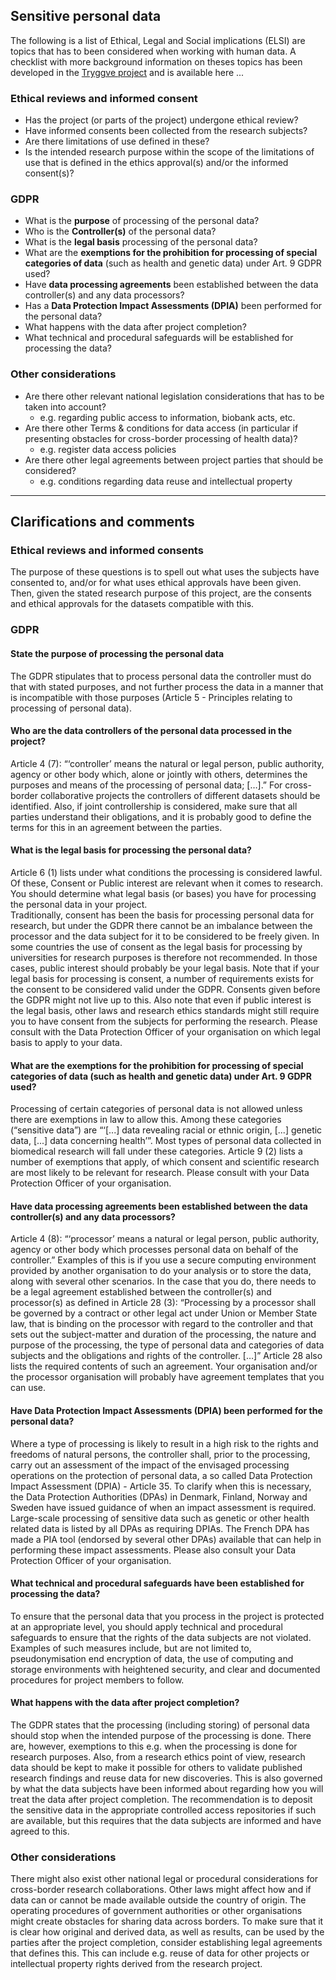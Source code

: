 ## Sensitive personal data

The following is a list of Ethical, Legal and Social implications (ELSI) are topics that has to been considered when working with human data.
A checklist with more background information on theses topics has been developed in the [Tryggve project](https://neic.no/tryggve/) and is available here ... 


### Ethical reviews and informed consent

* Has the project (or parts of the project) undergone ethical review?
* Have informed consents been collected from the research subjects?
* Are there limitations of use defined in these?
* Is the intended research purpose within the scope of the limitations of use that is defined in the ethics approval(s) and/or the informed consent(s)?


### GDPR

* What is the **purpose** of processing of the personal data?
* Who is the **Controller(s)** of the personal data?
* What is the **legal basis** processing of the personal data?
* What are the **exemptions for the prohibition for processing of special categories of data** (such as health and genetic data) under Art. 9 GDPR used?
* Have **data processing agreements** been established between the data controller(s) and any data processors?
* Has a **Data Protection Impact Assessments (DPIA)** been performed for the personal data?
* What happens with the data after project completion?
* What technical and procedural safeguards will be established for processing the data?

### Other considerations

* Are there other relevant national legislation considerations that has to be taken into account?
  - e.g. regarding public access to information, biobank acts, etc.
* Are there other Terms & conditions for data access (in particular if presenting  obstacles for cross-border processing of health data)?
  - e.g. register data access policies
* Are there other legal agreements between project parties that should be considered?
  - e.g. conditions regarding data reuse and intellectual property

---

## Clarifications and comments

### Ethical reviews and informed consents
The purpose of these questions is to spell out what uses the subjects have consented to, and/or for what uses ethical approvals have been given. Then, given the stated research purpose of this project, are the consents and ethical approvals for the datasets compatible with this.
### GDPR
#### State the purpose of processing the personal data
The GDPR stipulates that to process personal data the controller must do that with stated purposes, and not further process the data in a manner that is incompatible with those purposes (Article 5 - Principles relating to processing of personal data). 
#### Who are the data controllers of the personal data processed in the project?
Article 4 (7): “‘controller’ means the natural or legal person, public authority, agency or other body which, alone or jointly with others, determines the purposes and means of the processing of personal data; […].” For cross-border collaborative projects the controllers of different datasets should be identified. Also, if joint controllership is considered, make sure that all parties understand their obligations, and it is probably good to define the terms for this in an agreement between the parties.
#### What is the legal basis for processing the personal data?
Article 6 (1) lists under what conditions the processing is considered lawful. Of these, Consent or Public interest are relevant when it comes to research. You should determine what legal basis (or bases) you have for processing the personal data in your project.  
Traditionally, consent has been the basis for processing personal data for research, but under the GDPR there cannot be an imbalance between the processor and the data subject for it to be considered to be freely given. In some countries the use of consent as the legal basis for processing by universities for research purposes is therefore not recommended. In those cases, public interest should probably be your legal basis. Note that if your legal basis for processing is consent, a number of requirements exists for the consent to be considered valid under the GDPR. Consents given before the GDPR might not live up to this. 
Also note that even if public interest is the legal basis, other laws and research ethics standards might still require you to have consent from the subjects for performing the research.
Please consult with the Data Protection Officer of your organisation on which legal basis to apply to your data.
#### What are the exemptions for the prohibition for processing of special categories of data (such as health and genetic data) under Art. 9 GDPR used?
Processing of certain categories of personal data is not allowed unless there are exemptions in law to allow this. Among these categories (“sensitive data”) are “‘[...] data revealing racial or ethnic origin, [...] genetic data, [...] data concerning health’”. Most types of personal data collected in biomedical research will fall under these categories. Article 9 (2) lists a number of exemptions that apply, of which consent and scientific research are most likely to be relevant for research. Please consult with your Data Protection Officer of your organisation.
#### Have data processing agreements been established between the data controller(s) and any data processors?
Article 4 (8): “‘processor’ means a natural or legal person, public authority, agency or other body which processes personal data on behalf of the controller.” Examples of this is if you use a secure computing environment provided by another organisation to do your analysis or to store the data, along with several other scenarios. In the case that you do, there needs to be a legal agreement established between the controller(s) and processor(s) as defined in Article 28 (3): “Processing by a processor shall be governed by a contract or other legal act under Union or Member State law, that is binding on the processor with regard to the controller and that sets out the subject-matter and duration of the processing, the nature and purpose of the processing, the type of personal data and categories of data subjects and the obligations and rights of the controller. […]” Article 28 also lists the required contents of such an agreement. Your organisation and/or the processor organisation will probably have agreement templates that you can use.
#### Have Data Protection Impact Assessments (DPIA) been performed for the personal data?
Where a type of processing is likely to result in a high risk to the rights and freedoms of natural persons, the controller shall, prior to the processing, carry out an assessment of the impact of the envisaged processing operations on the protection of personal data, a so called Data Protection Impact Assessment (DPIA) - Article 35. To clarify when this is necessary, the Data Protection Authorities (DPAs) in Denmark, Finland, Norway and Sweden have issued guidance of when an impact assessment is required. Large-scale processing of sensitive data such as genetic or other health related data is listed by all DPAs as requiring DPIAs. The French DPA has made a PIA tool (endorsed by several other DPAs) available that can help in performing these impact assessments. Please also consult your Data Protection Officer of your organisation.
#### What technical and procedural safeguards have been established for processing the data?
To ensure that the personal data that you process in the project is protected at an appropriate level, you should apply technical and procedural safeguards to ensure that the rights of the data subjects are not violated. Examples of such measures include, but are not limited to, pseudonymisation end encryption of data, the use of computing and storage environments with heightened security, and clear and documented procedures for project members to follow. 
#### What happens with the data after project completion?
The GDPR states that the processing (including storing) of personal data should stop when the intended purpose of the processing is done. There are, however, exemptions to this e.g. when the processing is done for research purposes. Also, from a research ethics point of view, research data should be kept to make it possible for others to validate published research findings and reuse data for new discoveries. This is also governed by what the data subjects have been informed about regarding how you will treat the data after project completion. The recommendation is to deposit the sensitive data in the appropriate controlled access repositories if such are available, but this requires that the data subjects are informed and have agreed to this. 
### Other considerations
There might also exist other national legal or procedural considerations for cross-border research collaborations. Other laws might affect how and if data can or cannot be made available outside the country of origin. The operating procedures of government authorities or other organisations might create obstacles for sharing data across borders. To make sure that it is clear how original and derived data, as well as results, can be used by the parties after the project completion, consider establishing legal agreements that defines this. This can include e.g. reuse of data for other projects or intellectual property rights derived from the research project.

